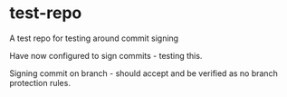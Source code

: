 # test-repo
A test repo for testing around commit signing

Have now configured to sign commits - testing this.

Signing commit on branch - should accept and be verified as no branch protection rules.
